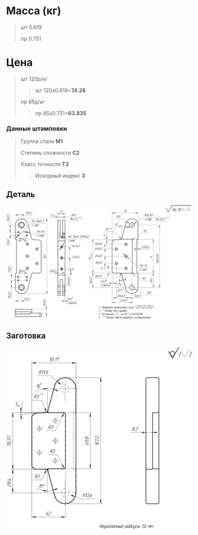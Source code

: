 # Масса (кг)
>шт 0.619
>
>пр 0.751

# Цена
>шт 120р/кг
>>шт 120x0.619=**74.28**
>
>пр 85р/кг
>>пр 85x0.751=**63.835**

### Данные штамповки
>Группа стали **М1**
>
>Степень сложности **С2**
>
>Класс точности **Т3**
>
>>Исходный индекс **3**

## Деталь
![preview](/%5BNOBORDER%5D%20Кронштейн%20_%20МРМТ%2015.02.08.001%20КП.jpg)

## Заготовка
![preview](/Штамп/%5BNOBORDER%5D%20Заготовка%20_%20МРМТ%2015.02.08.001%20КП.jpg)

